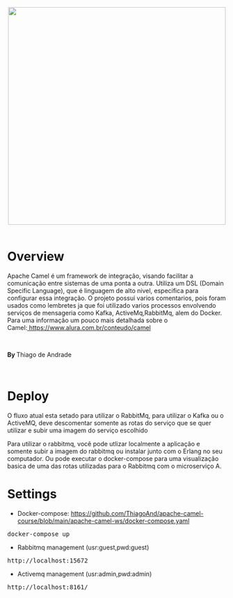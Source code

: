 <div align="center">
   <img src="https://miro.medium.com/max/1200/1*rhBhSUbBuS_H3qmX0ZQnVw.jpeg" width="500" />
</div>
<br>

# Overview

<p>Apache Camel é um framework de integração, visando facilitar a comunicação entre sistemas de uma ponta a outra. Utiliza um DSL (Domain Specific Language), que é linguagem de alto nivel, especifica para configurar essa integração. O projeto possui varios comentarios, pois foram usados como lembretes ja que foi utilizado varios processos envolvendo serviços de mensageria como Kafka, ActiveMq,RabbitMq, alem do Docker.<br>Para uma informação um pouco mais detalhada sobre o Camel:<a href="https://www.alura.com.br/conteudo/camel">&nbsphttps://www.alura.com.br/conteudo/camel</a>  </p>
<br>
<p><strong>By </strong>Thiago de Andrade</p>
<br>

# Deploy

<p>O fluxo atual esta setado para utilizar o RabbitMq, para utilizar o Kafka ou o ActiveMQ, deve descomentar somente as rotas do serviço que se quer utilizar e subir uma imagem do serviço escolhido</p>
<p>Para utilizar o rabbitmq, você pode utlizar localmente a aplicação e somente subir a imagem do rabbitmq ou instalar junto com o Erlang no seu computador. Ou pode executar o docker-compose para uma visualização basica de uma das rotas utilizadas para o Rabbitmq com o microserviço A.</p>

# Settings

* Docker-compose: https://github.com/ThiagoAnd/apache-camel-course/blob/main/apache-camel-ws/docker-compose.yaml
<pre>docker-compose up</pre>
* Rabbitmq management (usr:guest,pwd:guest)
<pre>http://localhost:15672</pre>
* Activemq management (usr:admin,pwd:admin)
<pre>http://localhost:8161/</pre>

